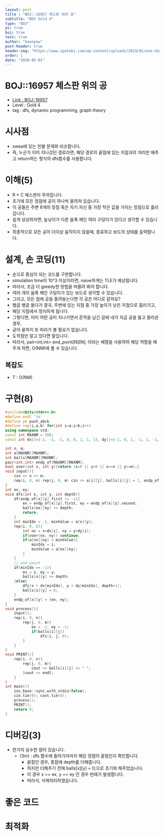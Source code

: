```yaml
---
layout: post
title : "BOJ::16957 체스판 위의 공"
subtitle: "BOJ Gold 4"
type: "BOJ"
ps: true
boj: true
text: true
author: "beenpow"
post-header: true
header-img: "https://www.spotebi.com/wp-content/uploads/2019/01/one-day-day-one-workout-motivation-spotebi.jpg"
order: 1
date: "2020-05-01"
---
```

# BOJ::16957 체스판 위의 공
- [Link : BOJ::16957](https://www.acmicpc.net/problem/16957)
- Level : Gold 4
- tag : dfs, dynamic programming, graph theory

# 시사점
- swea에 있는 핀볼 문제와 비슷합니다.
- 즉, 누군가 이미 지나갔던 경로라면, 해당 경로의 끝점에 있는 지점과의 처리만 해주고 return하는 형식의 dfs함수를 사용합니다.

# 이해(5)
- R * C 체스판이 주어집니다.
- 초기에 모든 정점에 공이 하나씩 올려져 있습니다.
- 이 공들은 주변 8개의 정점 혹은 자기 자신 중 가장 작은 값을 가지는 정점으로 흘러갑니다.
- 쉽게 상상하자면, 높낮이가 다른 움푹 패인 여러 구덩이가 있다고 생각할 수 있습니다.
- 최종적으로 모든 공이 더이상 움직이지 않을때, 종료하고 보드의 상태를 출력합니다.

# 설계, 손 코딩(11)
- 손으로 중심이 되는 코드를 구현합니다.
- simulation time이 10^3 이상이라면, naive하게는 TLE가 예상됩니다.
- 따라서, 조금 더 greedy한 방법을 떠올려 봐야 합니다.
- 여러 개의 움푹 패인 구덩이가 있는 보드로 생각할 수 있습니다.
- 그리고, 모든 점에 공을 올려놓는다면 각 공은 어디로 갈까요?
- 뱅글 뱅글 돌다가 결국, 주변에 있는 지점 중 가장 높이가 낮은 지점으로 흘러가고,
- 해당 지점에서 정지하게 됩니다.
- 그렇다면, 이미 어떤 공이 지나가면서 흔적을 남긴 길에 내가 지금 공을 들고 올라온 경우,
- 굳이 끝까지 또 따라가 볼 필요가 없습니다.
- 도착점만 알고 있다면 말입니다.
- 따라서, pair<int,int> end_point[N][N]; 이라는 배열을 사용하여 해당 역할을 해주게 하면, O(NM)에 풀 수 있습니다.

## 복잡도
- T : O(NM)

# 구현(8)

```cpp
#include<bits/stdc++.h>
#define endl '\n'
#define pb push_abck
#define rep(i,a,b) for(int i=a;i<b;i++)
using namespace std;
const int MAXNM = 500;
const int dx[]={-1, -1, -1, 0, 0, 1, 1, 1}, dy[]={-1, 0, 1, -1, 1, -1, 0, 1};

int n, m;
int a[MAXNM][MAXNM];
int balls[MAXNM][MAXNM];
pair<int,int> endp_of[MAXNM][MAXNM];
bool over(int x, int y){return (x<0 || y<0 || x>=n || y>=m);}
void input(){
    cin >> n >> m;
    rep(i, 0, n) rep(j, 0, m) cin >> a[i][j], balls[i][j] = 1, endp_of[i][j] = {-1, -1};
}
int ex, ey;
void dfs(int x, int y, int depth){
    if(endp_of[x][y].first != -1){
        ex = endp_of[x][y].first, ey = endp_of[x][y].second;
        balls[ex][ey] += depth;
        return;
    }
    int minIdx = -1, minValue = a[x][y];
    rep(i, 0, 8){
        int nx = x+dx[i], ny = y+dy[i];
        if(over(nx, ny)) continue;
        if(a[nx][ny] < minValue){
            minIdx = i;
            minValue = a[nx][ny];
        }
    }
    // end point
    if(minIdx == -1){
        ex = x, ey = y;
        balls[x][y] += depth;
    }else{
        dfs(x + dx[minIdx], y + dy[minIdx], depth+1);
        balls[x][y] = 0;
    }
    endp_of[x][y] = {ex, ey};
}
void process(){
    input();
    rep(i, 0, n){
        rep(j, 0, m){
            ex = -1, ey = -1;
            if(balls[i][j])
                dfs(i, j, 0);
        }
    }
}
void PRINT(){
    rep(i, 0, n){
        rep(j, 0, m){
            cout << balls[i][j] << " ";
        }cout << endl;
    }
}
int main(){
    ios_base::sync_with_stdio(false);
    cin.tie(0); cout.tie(0);
    process();
    PRINT();
    return 0;
}
```

# 디버깅(3)
- 한가지 실수한 점이 있습니다.
  - (3m) : dfs 함수에 들어가자마자 해당 정점이 끝점인지 확인합니다.
    - 끝점인 경우, 종점에 depth를 더해줍니다.
    - 하지만 더해주기 전에 balls[x][y] = 0;으로 초기화 해주었습니다.
    - 이 경우 x == ex, y == ey 인 경우 반례가 발생합니다.
    - 따라서, 삭제처리하였습니다.

# 좋은 코드

# 최적화
